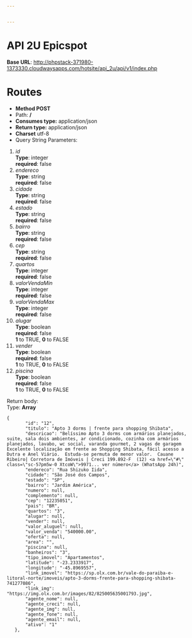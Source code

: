```yaml
---


---
```


<h1 id="api-2u-epicspot">API 2U Epicspot</h1>
<p><strong>Base URL</strong>: <a href="http://phpstack-371980-1373330.cloudwaysapps.com/hotsite/api_2u/api/v1/index.php">http://phpstack-371980-1373330.cloudwaysapps.com/hotsite/api_2u/api/v1/index.php</a></p>
<h1 id="routes">Routes</h1>
<ul>
<li><strong>Method POST</strong></li>
<li>Path: <strong>/</strong></li>
<li><strong>Consumes type:</strong> application/json</li>
<li><strong>Return type:</strong> application/json</li>
<li><strong>Charset</strong> utf-8</li>
<li>Query String Parameters:</li>
</ul>
<ol>
<li><em>id</em><br>
<strong>Type</strong>: integer<br>
<strong>required</strong>: false</li>
<li><em>endereco</em><br>
<strong>Type</strong>: string<br>
<strong>required</strong>: false</li>
<li><em>cidade</em><br>
<strong>Type</strong>: string<br>
<strong>required</strong>: false</li>
<li><em>estado</em><br>
<strong>Type</strong>: string<br>
<strong>required</strong>: false</li>
<li><em>bairro</em><br>
<strong>Type</strong>: string<br>
<strong>required</strong>: false</li>
<li><em>cep</em><br>
<strong>Type</strong>: string<br>
<strong>required</strong>: false</li>
<li><em>quartos</em><br>
<strong>Type</strong>: integer<br>
<strong>required</strong>: false</li>
<li><em>valorVendaMin</em><br>
<strong>Type</strong>: integer<br>
<strong>required</strong>: false</li>
<li><em>valorVendaMax</em><br>
<strong>Type</strong>: integer<br>
<strong>required</strong>: false</li>
<li><em>alugar</em><br>
<strong>Type</strong>: boolean<br>
<strong>required</strong>: false<br>
<strong>1</strong> to TRUE, <strong>0</strong> to FALSE</li>
<li><em>vender</em><br>
<strong>Type</strong>: boolean<br>
<strong>required</strong>: false<br>
<strong>1</strong> to TRUE, <strong>0</strong> to FALSE</li>
<li><em>piscina</em><br>
<strong>Type</strong>: boolean<br>
<strong>required</strong>: false<br>
<strong>1</strong> to TRUE, <strong>0</strong> to FALSE</li>
</ol>
<p>Return body:<br>
Type: <strong>Array</strong></p>
<pre class=" language-json"><code class="prism  language-json"><span class="token punctuation">{</span>
       <span class="token string">"id"</span><span class="token punctuation">:</span> <span class="token string">"12"</span><span class="token punctuation">,</span>
       <span class="token string">"titulo"</span><span class="token punctuation">:</span> <span class="token string">"Apto 3 dorms | frente para shopping Shibata"</span><span class="token punctuation">,</span>
       <span class="token string">"descricao"</span><span class="token punctuation">:</span> <span class="token string">"Belíssimo Apto 3 dorms com armários planejados, suite, sala dois ambientes, ar condicionado, cozinha com armários planejados, lavabo, wc social, varanda gourmet, 2 vagas de garagem  Excelente localização em frente ao Shopping Shibata, fácil acesso a Dutra e Anel Viário.  Estuda-se permuta de menor valor.  Cauane Ribeiro| Corretora de Imóveis | Creci 199.892-F  (12) &lt;a href=\"#\" class=\"sc-57pm5w-0 XtcoW\"&gt;9971... ver número&lt;/a&gt; (WhatsApp 24h)"</span><span class="token punctuation">,</span>
       <span class="token string">"endereco"</span><span class="token punctuation">:</span> <span class="token string">"Rua Shizuko Iida"</span><span class="token punctuation">,</span>
       <span class="token string">"cidade"</span><span class="token punctuation">:</span> <span class="token string">"São José dos Campos"</span><span class="token punctuation">,</span>
       <span class="token string">"estado"</span><span class="token punctuation">:</span> <span class="token string">"SP"</span><span class="token punctuation">,</span>
       <span class="token string">"bairro"</span><span class="token punctuation">:</span> <span class="token string">"Jardim América"</span><span class="token punctuation">,</span>
       <span class="token string">"numero"</span><span class="token punctuation">:</span> <span class="token keyword">null</span><span class="token punctuation">,</span>
       <span class="token string">"complemento"</span><span class="token punctuation">:</span> <span class="token keyword">null</span><span class="token punctuation">,</span>
       <span class="token string">"cep"</span><span class="token punctuation">:</span> <span class="token string">"12235051"</span><span class="token punctuation">,</span>
       <span class="token string">"pais"</span><span class="token punctuation">:</span> <span class="token string">"BR"</span><span class="token punctuation">,</span>
       <span class="token string">"quartos"</span><span class="token punctuation">:</span> <span class="token string">"3"</span><span class="token punctuation">,</span>
       <span class="token string">"alugar"</span><span class="token punctuation">:</span> <span class="token keyword">null</span><span class="token punctuation">,</span>
       <span class="token string">"vender"</span><span class="token punctuation">:</span> <span class="token keyword">null</span><span class="token punctuation">,</span>
       <span class="token string">"valor_aluguel"</span><span class="token punctuation">:</span> <span class="token keyword">null</span><span class="token punctuation">,</span>
       <span class="token string">"valor_venda"</span><span class="token punctuation">:</span> <span class="token string">"540000.00"</span><span class="token punctuation">,</span>
       <span class="token string">"oferta"</span><span class="token punctuation">:</span> <span class="token keyword">null</span><span class="token punctuation">,</span>
       <span class="token string">"area"</span><span class="token punctuation">:</span> <span class="token string">""</span><span class="token punctuation">,</span>
       <span class="token string">"piscina"</span><span class="token punctuation">:</span> <span class="token keyword">null</span><span class="token punctuation">,</span>
       <span class="token string">"banheiros"</span><span class="token punctuation">:</span> <span class="token string">"3"</span><span class="token punctuation">,</span>
       <span class="token string">"tipo_imovel"</span><span class="token punctuation">:</span> <span class="token string">"Apartamentos"</span><span class="token punctuation">,</span>
       <span class="token string">"latitude"</span><span class="token punctuation">:</span> <span class="token string">"-23.2333917"</span><span class="token punctuation">,</span>
       <span class="token string">"longitude"</span><span class="token punctuation">:</span> <span class="token string">"-45.8969557"</span><span class="token punctuation">,</span>
       <span class="token string">"link_imovel"</span><span class="token punctuation">:</span> <span class="token string">"https://sp.olx.com.br/vale-do-paraiba-e-litoral-norte/imoveis/apto-3-dorms-frente-para-shopping-shibata-741277086"</span><span class="token punctuation">,</span>
       <span class="token string">"link_img"</span><span class="token punctuation">:</span> <span class="token string">"https://img.olx.com.br/images/82/825005635001793.jpg"</span><span class="token punctuation">,</span>
       <span class="token string">"agente_nome"</span><span class="token punctuation">:</span> <span class="token keyword">null</span><span class="token punctuation">,</span>
       <span class="token string">"agente_creci"</span><span class="token punctuation">:</span> <span class="token keyword">null</span><span class="token punctuation">,</span>
       <span class="token string">"agente_img"</span><span class="token punctuation">:</span> <span class="token keyword">null</span><span class="token punctuation">,</span>
       <span class="token string">"agente_fone"</span><span class="token punctuation">:</span> <span class="token keyword">null</span><span class="token punctuation">,</span>
       <span class="token string">"agente_email"</span><span class="token punctuation">:</span> <span class="token keyword">null</span><span class="token punctuation">,</span>
       <span class="token string">"ativo"</span><span class="token punctuation">:</span> <span class="token string">"1"</span>
   <span class="token punctuation">}</span><span class="token punctuation">,</span>
</code></pre>

